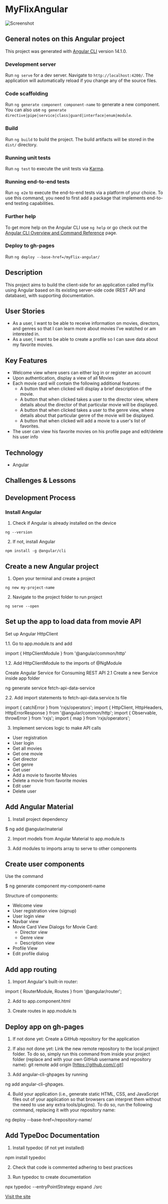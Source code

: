 # MyFlixAngular

![Screenshot](screenshot.png)

## General notes on this Angular project

This project was generated with [Angular CLI](https://github.com/angular/angular-cli) version 14.1.0.

### Development server

Run `ng serve` for a dev server. Navigate to `http://localhost:4200/`. The application will automatically reload if you change any of the source files.

### Code scaffolding

Run `ng generate component component-name` to generate a new component. You can also use `ng generate directive|pipe|service|class|guard|interface|enum|module`.

### Build

Run `ng build` to build the project. The build artifacts will be stored in the `dist/` directory.

### Running unit tests

Run `ng test` to execute the unit tests via [Karma](https://karma-runner.github.io).

### Running end-to-end tests

Run `ng e2e` to execute the end-to-end tests via a platform of your choice. To use this command, you need to first add a package that implements end-to-end testing capabilities.

### Further help

To get more help on the Angular CLI use `ng help` or go check out the [Angular CLI Overview and Command Reference](https://angular.io/cli) page.

### Deploy to gh-pages

Run `ng deploy --base-href=/myFlix-angular/`


## Description

This project aims to build the client-side for an application called myFlix using Angular based on its existing server-side code (REST API and database), with supporting documentation.

## User Stories

- As a user, I want to be able to receive information on movies, directors, and genres so that I can learn more about movies I’ve watched or am interested in.
- As a user, I want to be able to create a profile so I can save data about my favorite movies.

## Key Features

- Welcome view where users can either log in or register an account
- Upon authentication, display a view of all Movies
- Each movie card will contain the following additional features:
  - A button that when clicked will display a brief description of the movie.
  - A button that when clicked takes a user to the ​director view,​ where details about the director of that particular movie will be displayed.
  - A button that when clicked takes a user to the ​genre view,​ where details about that particular genre of the movie will be displayed.
  - A button that when clicked will add a movie to a user's list of favorites.
- The user can view his favorite movies on his profile page and edit/delete his user info

## Technology

- Angular

## Challenges & Lessons

## Development Process

### Install Angular

1. Check if Angular is already installed on the device

`ng --version`

2. If not, install Angular

`npm install -g @angular/cli`

## Create a new Angular project

1. Open your terminal and create a project

`ng new my-project-name`

2. Navigate to the project folder to run project

`ng serve --open`

## Set up the app to load data from movie API

Set up Angular HttpClient 

1.1. Go to app.module.ts and add

import { HttpClientModule } from '@angular/common/http'

1.2. Add HttpClientModule to the imports of @NgModule

Create Angular Service for Consuming REST API 2.1 Create a new Service inside app folder

ng generate service fetch-api-data-service

2.2. Add import statements to fetch-api-data.service.ts file

import { catchError } from 'rxjs/operators';
import { HttpClient, HttpHeaders, HttpErrorResponse } from '@angular/common/http';
import { Observable, throwError } from 'rxjs';
import { map } from 'rxjs/operators';

3. Implement services logic to make API calls

- User registration
- User login
- Get all movies
- Get one movie
- Get director
- Get genre
- Get user
- Add a movie to favorite Movies
- Delete a movie from favorite movies
- Edit user
- Delete user

## Add Angular Material

1. Install project dependency

$ ng add @angular/material

2. Import models from Angular Material to app.module.ts

3. Add modules to imports array to serve to other components

## Create  user components

Use the command

$ ng generate component my-component-name

Structure of components:

- Welcome view
- User registration view (signup)
- User login view
- Navbar view
- Movie Card View
  Dialogs for Movie Card:
  - Director view
  - Genre view
  - Description view
- Profile View
- Edit profile dialog

## Add app routing

1. Import Angular's built-in router:

import { RouterModule, Routes } from '@angular/router';

2. Add to app.component.html

<router-outlet></router-outlet> 

3. Create routes in app.module.ts

## Deploy app on gh-pages

1. If not done yet: Create a GitHub repository for the application

2. If also not done yet: Link the new remote repository to the local project folder. To do so, simply run this command from inside your project folder (replace and with your own GitHub username and repository name): git remote add origin [https://github.com//.git]

3. Add angular-cli-ghpages by running

ng add angular-cli-ghpages.

4. Build your application (i.e., generate static HTML, CSS, and JavaScript files out of your application so that browsers can interpret them without the need to use any extra tools/plugins). To do so, run the following command, replacing it with your repository name:

ng deploy --base-href=/repository-name/

## Add TypeDoc Documentation

1. Install typedoc (if not yet installed)

npm install typedoc

2. Check that code is commented adhering to best practices

3. Run typedoc to create documentation

npx typedoc --entryPointStrategy expand ./src

[Visit the site](https://junior-22.github.io/myFlix-angular/)
